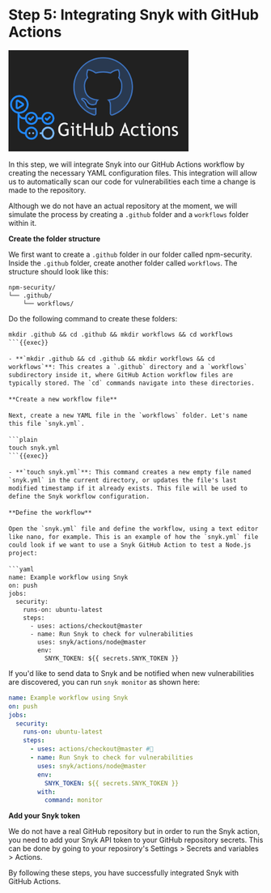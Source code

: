 # Step 5: Integrating Snyk with GitHub Actions

<img src="../assets/githubactions.png" height="200">

In this step, we will integrate Snyk into our GitHub Actions workflow by creating the necessary YAML configuration files. This integration will allow us to automatically scan our code for vulnerabilities each time a change is made to the repository.

Although we do not have an actual repository at the moment, we will simulate the process by creating a `.github` folder and a `workflows` folder within it.

**Create the folder structure**

We first want to create a `.github` folder in our folder called npm-security. Inside the `.github` folder, create another folder called `workflows`. The structure should look like this: 

```
npm-security/
└── .github/
    └── workflows/
```

Do the following command to create these folders:

```plain
mkdir .github && cd .github && mkdir workflows && cd workflows
```{{exec}}

- **`mkdir .github && cd .github && mkdir workflows && cd workflows`**: This creates a `.github` directory and a `workflows` subdirectory inside it, where GitHub Action workflow files are typically stored. The `cd` commands navigate into these directories.

**Create a new workflow file**

Next, create a new YAML file in the `workflows` folder. Let's name this file `snyk.yml`.

```plain
touch snyk.yml
```{{exec}}

- **`touch snyk.yml`**: This command creates a new empty file named `snyk.yml` in the current directory, or updates the file's last modified timestamp if it already exists. This file will be used to define the Snyk workflow configuration.

**Define the workflow**

Open the `snyk.yml` file and define the workflow, using a text editor like nano, for example. This is an example of how the `snyk.yml` file could look if we want to use a Snyk GitHub Action to test a Node.js project:

```yaml
name: Example workflow using Snyk
on: push
jobs:
  security:
    runs-on: ubuntu-latest
    steps:
      - uses: actions/checkout@master
      - name: Run Snyk to check for vulnerabilities
        uses: snyk/actions/node@master
        env:
          SNYK_TOKEN: ${{ secrets.SNYK_TOKEN }}
```

If you'd like to send data to Snyk and be notified when new vulnerabilities are discovered, you can run `snyk monitor` as shown here:

```yaml
name: Example workflow using Snyk
on: push
jobs:
  security:
    runs-on: ubuntu-latest
    steps:
      - uses: actions/checkout@master #🥚
      - name: Run Snyk to check for vulnerabilities
        uses: snyk/actions/node@master
        env:
          SNYK_TOKEN: ${{ secrets.SNYK_TOKEN }}
        with:
          command: monitor
```

**Add your Snyk token**

We do not have a real GitHub repository but in order to run the Snyk action, you need to add your Snyk API token to your GitHub repository secrets. This can be done by going to your reposirory's Settings > Secrets and variables > Actions. 


By following these steps, you have successfully integrated Snyk with GitHub Actions.